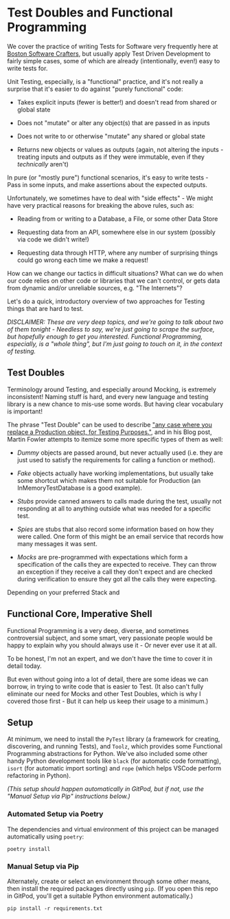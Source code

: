 # Test Doubles and Functional Programming

We cover the practice of writing Tests for Software very frequently here at [Boston Software Crafters](), but usually apply Test Driven Development to fairly simple cases, some of which are already (intentionally, even!) easy to write tests for.

Unit Testing, especially, is a "functional" practice, and it's not really a surprise that it's easier to do against "purely functional" code:

 * Takes explicit inputs (fewer is better!) and doesn't read from shared or global state

 * Does not "mutate" or alter any object(s) that are passed in as inputs

 * Does not write to or otherwise "mutate" any shared or global state

 * Returns new objects or values as outputs (again, not altering the inputs - treating inputs and outputs as if they were immutable, even if they _technically_ aren't)

In pure (or "mostly pure") functional scenarios, it's easy to write tests - Pass in some inputs, and make assertions about the expected outputs.

Unfortunately, we sometimes have to deal with "side effects" - We might have very practical reasons for breaking the above rules, such as:

 * Reading from or writing to a Database, a File, or some other Data Store

 * Requesting data from an API, somewhere else in our system (possibly via code we didn't write!)

 * Requesting data through HTTP, where any number of surprising things could go wrong each time we make a request!

How can we change our tactics in difficult situations? What can we do when our code relies on other code or libraries that we can't control, or gets data from dynamic and/or unreliable sources, e.g. "The Internets"?

Let's do a quick, introductory overview of two approaches for Testing things that are hard to test.

_*DISCLAIMER:* These are very deep topics, and we're going to talk about two of them tonight - Needless to say, we're just going to scrape the surface, but hopefully enough to get you interested. Functional Programming, especially, is a "whole thing", but I'm just going to touch on it, in the context of testing._

## Test Doubles

Terminology around Testing, and especially around Mocking, is extremely inconsistent! Naming stuff is hard, and every new language and testing library is a new chance to mis-use some words. But having clear vocabulary is important!

The phrase "Test Double" can be used to describe ["any case where you replace a Production object, for Testing Purposes."](https://martinfowler.com/bliki/TestDouble.html#:~:text=Test%20Double%20is%20a%20generic,production%20object%20for%20testing%20purposes.), and in his Blog post, Martin Fowler attempts to itemize some more specific types of them as well:

 * *Dummy* objects are passed around, but never actually used (i.e. they are just used to satisfy the requirements for calling a function or method).

 * *Fake* objects actually have working implementations, but usually take some shortcut which makes them not suitable for Production (an InMemoryTestDatabase is a good example).

 * *Stubs* provide canned answers to calls made during the test, usually not responding at all to anything outside what was needed for a specific test.

 * *Spies* are stubs that also record some information based on how they were called. One form of this might be an email service that records how many messages it was sent.

 * *Mocks* are pre-programmed with expectations which form a specification of the calls they are expected to receive. They can throw an exception if they receive a call they don't expect and are checked during verification to ensure they got all the calls they were expecting.

Depending on your preferred Stack and 

## Functional Core, Imperative Shell

Functional Programming is a very deep, diverse, and sometimes controversial subject, and some smart, very passionate people would be happy to explain why you should always use it - Or never ever use it at all.

To be honest, I'm not an expert, and we don't have the time to cover it in detail today.

But even without going into a lot of detail, there are some ideas we can borrow, in trying to write code that is easier to Test. (It also can't fully eliminate our need for Mocks and other Test Doubles, which is why I covered those first - But it can help us keep their usage to a minimum.)

## Setup

At minimum, we need to install the `PyTest` library (a framework for creating, discovering, and running Tests), and `Toolz`, which provides some Functional Programming abstractions for Python. We've also included some other handy Python development tools like `black` (for automatic code formatting), `isort` (for automatic import sorting) and `rope` (which helps VSCode perform refactoring in Python).

_(This setup should happen automatically in GitPod, but if not, use the "Manual Setup via Pip" instructions below.)_

### Automated Setup via Poetry

The dependencies and virtual environment of this project can be managed automatically using `poetry`:
```
poetry install
```

### Manual Setup via Pip
Alternately, create or select an environment through some other means, then install the required packages directly using `pip`. (If you open this repo in GitPod, you'll get a suitable Python environment automatically.)
```
pip install -r requirements.txt
```